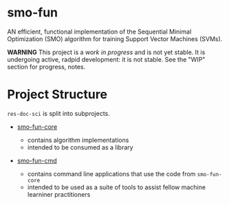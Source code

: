 # smo-fun
AN efficient, functional implementation of the Sequential Minimal Optimization (SMO) algorithm for training Support Vector Machines (SVMs).


**WARNING** This project is a _work in progress_ and is not yet stable.
It is undergoing active, radpid development: it is not stable. See the "WIP" section for progress, notes.


# Project Structure

`res-doc-sci` is split into subprojects. 

* [smo-fun-core](https://github.com/malcolmgreaves/smo-fun/tree/master/smo-fun-core)
  * contains algorithm implementations
  * intended to be consumed as a library
  
* [smo-fun-cmd](https://github.com/malcolmgreaves/smo-fun/tree/master/smo-fun-cmd)
  * contains command line applications that use the code from `smo-fun-core`
  * intended to be used as a suite of tools to assist fellow machine learniner practitioners
